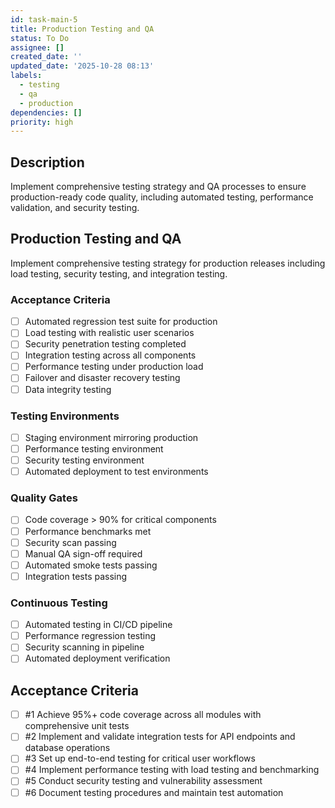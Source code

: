 ```yaml
---
id: task-main-5
title: Production Testing and QA
status: To Do
assignee: []
created_date: ''
updated_date: '2025-10-28 08:13'
labels:
  - testing
  - qa
  - production
dependencies: []
priority: high
---
```


## Description

<!-- SECTION:DESCRIPTION:BEGIN -->
Implement comprehensive testing strategy and QA processes to ensure production-ready code quality, including automated testing, performance validation, and security testing.
<!-- SECTION:DESCRIPTION:END -->

## Production Testing and QA

Implement comprehensive testing strategy for production releases including load testing, security testing, and integration testing.

### Acceptance Criteria
- [ ] Automated regression test suite for production
- [ ] Load testing with realistic user scenarios
- [ ] Security penetration testing completed
- [ ] Integration testing across all components
- [ ] Performance testing under production load
- [ ] Failover and disaster recovery testing
- [ ] Data integrity testing

### Testing Environments
- [ ] Staging environment mirroring production
- [ ] Performance testing environment
- [ ] Security testing environment
- [ ] Automated deployment to test environments

### Quality Gates
- [ ] Code coverage > 90% for critical components
- [ ] Performance benchmarks met
- [ ] Security scan passing
- [ ] Manual QA sign-off required
- [ ] Automated smoke tests passing
- [ ] Integration tests passing

### Continuous Testing
- [ ] Automated testing in CI/CD pipeline
- [ ] Performance regression testing
- [ ] Security scanning in pipeline
- [ ] Automated deployment verification

## Acceptance Criteria
<!-- AC:BEGIN -->
- [ ] #1 Achieve 95%+ code coverage across all modules with comprehensive unit tests
- [ ] #2 Implement and validate integration tests for API endpoints and database operations
- [ ] #3 Set up end-to-end testing for critical user workflows
- [ ] #4 Implement performance testing with load testing and benchmarking
- [ ] #5 Conduct security testing and vulnerability assessment
- [ ] #6 Document testing procedures and maintain test automation
<!-- AC:END -->
